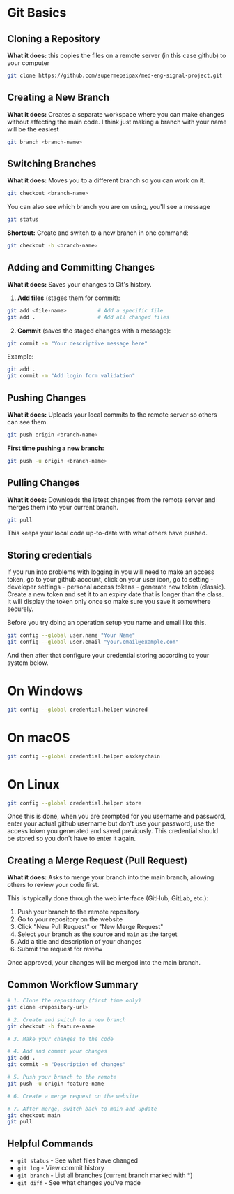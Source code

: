 # Git Basics

## Cloning a Repository
**What it does:** this copies the files on a remote server (in this case github) to your computer

```bash
git clone https://github.com/supermepsipax/med-eng-signal-project.git
```

## Creating a New Branch
**What it does:** Creates a separate workspace where you can make changes without affecting the main code. I think just making a branch with your name will be the easiest

```bash
git branch <branch-name>


```

## Switching Branches
**What it does:** Moves you to a different branch so you can work on it.

```bash
git checkout <branch-name>
```
You can also see which branch you are on using, you'll see a message
```bash
git status
```

**Shortcut:** Create and switch to a new branch in one command:
```bash
git checkout -b <branch-name>
```

## Adding and Committing Changes
**What it does:** Saves your changes to Git's history.

1. **Add files** (stages them for commit):
```bash
git add <file-name>          # Add a specific file
git add .                    # Add all changed files
```

2. **Commit** (saves the staged changes with a message):
```bash
git commit -m "Your descriptive message here"
```

Example:
```bash
git add .
git commit -m "Add login form validation"
```

## Pushing Changes
**What it does:** Uploads your local commits to the remote server so others can see them.

```bash
git push origin <branch-name>
```

**First time pushing a new branch:**
```bash
git push -u origin <branch-name>
```

## Pulling Changes
**What it does:** Downloads the latest changes from the remote server and merges them into your current branch.

```bash
git pull
```

This keeps your local code up-to-date with what others have pushed.

## Storing credentials

If you run into problems with logging in you will need to make an access token, go to your github account, click on your user icon, go to setting - developer settings - personal access tokens - generate new token (classic). Create a new token and set it to an expiry date that is longer than the class. It will display the token only once so make sure you save it somewhere securely. 

Before you try doing an operation setup you name and email like this.

```bash
git config --global user.name "Your Name"
git config --global user.email "your.email@example.com"
```
And then after that configure your credential storing according to your system below.

# On Windows
```bash
git config --global credential.helper wincred
```
# On macOS
```bash
git config --global credential.helper osxkeychain
```

# On Linux
```bash
git config --global credential.helper store
```
Once this is done, when you are prompted for you username and password, enter your actual github username but don't use your password, use the access token you generated and saved previously. This credential should be stored so you don't have to enter it again.

## Creating a Merge Request (Pull Request)
**What it does:** Asks to merge your branch into the main branch, allowing others to review your code first.

This is typically done through the web interface (GitHub, GitLab, etc.):

1. Push your branch to the remote repository
2. Go to your repository on the website
3. Click "New Pull Request" or "New Merge Request"
4. Select your branch as the source and `main` as the target
5. Add a title and description of your changes
6. Submit the request for review

Once approved, your changes will be merged into the main branch.


## Common Workflow Summary
```bash
# 1. Clone the repository (first time only)
git clone <repository-url>

# 2. Create and switch to a new branch
git checkout -b feature-name

# 3. Make your changes to the code

# 4. Add and commit your changes
git add .
git commit -m "Description of changes"

# 5. Push your branch to the remote
git push -u origin feature-name

# 6. Create a merge request on the website

# 7. After merge, switch back to main and update
git checkout main
git pull
```

## Helpful Commands
- `git status` - See what files have changed
- `git log` - View commit history
- `git branch` - List all branches (current branch marked with *)
- `git diff` - See what changes you've made
